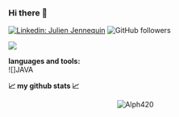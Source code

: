 ### Hi there 👋
[![Linkedin: Julien Jennequin](https://img.shields.io/badge/-Julien_Jennequin-blue?style=flat-square&logo=Linkedin&logoColor=white&link=https://www.linkedin.com/in/julien-jennequin-3390871a1/)](https://www.linkedin.com/in/julien-jennequin-3390871a1/)
![GitHub followers](https://img.shields.io/github/followers/Alph420/Alph420/?label=Follow&style=social)

![](https://visitor-badge.glitch.me/badge?page_id=Alph420)

<!--
**Alph420/Alph420** is a ✨ _special_ ✨ repository because its `README.md` (this file) appears on your GitHub profile.

Here are some ideas to get you started:

- 🔭 I’m currently working on ...
- 🌱 I’m currently learning ...
- 👯 I’m looking to collaborate on ...
- 🤔 I’m looking for help with ...
- 💬 Ask me about ...
- 📫 How to reach me: ...
- 😄 Pronouns: ...
- ⚡ Fun fact: ...
-->


**languages and tools:**  
![]JAVA

**📈 my github stats 📈**
<p align="center"> <img src="https://github-readme-stats.vercel.app/api?username=Alph420&show_icons=true&theme=gotham" alt="Alph420" />
